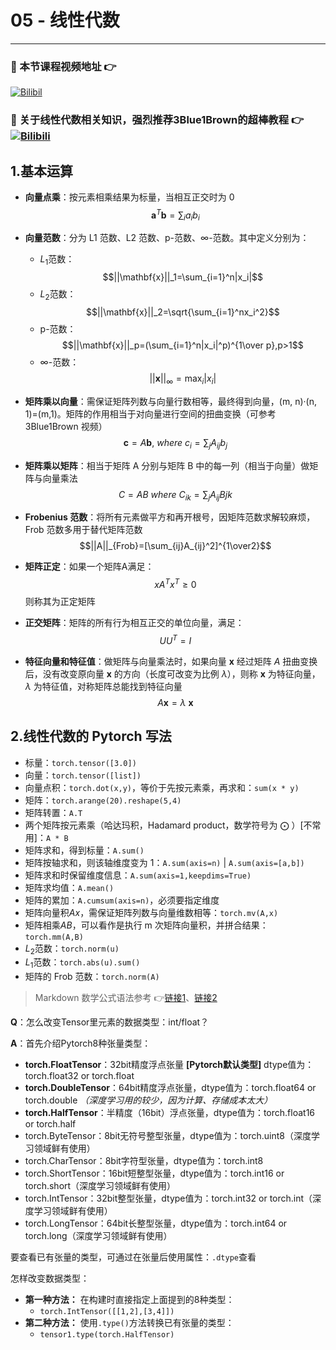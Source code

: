 # 05 - 线性代数

---

### 🎦 本节课程视频地址 👉
[![Bilibil](https://i0.hdslb.com/bfs/archive/e9ec11aff2b4a5a12bc08fd2be9bc12357c34f51.jpg@640w_400h_100Q_1c.webp)](https://www.bilibili.com/video/BV1eK4y1U7Qy)

### 🎦 关于线性代数相关知识，强烈推荐**3Blue1Brown**的超棒教程 👉[![Bilibili](https://i2.hdslb.com/bfs/archive/c81a8eb032f3eaa1afd604272a410ac6896f281e.jpg@380w_240h_100Q_1c.webp)](https://www.bilibili.com/video/BV1ys411472E)


## 1.基本运算

- **向量点乘**：按元素相乘结果为标量，当相互正交时为 0
  $$\mathbf{a}^T\mathbf{b}=\sum_{i} a_ib_i$$

- **向量范数**：分为 L1 范数、L2 范数、p-范数、$\infty$-范数。其中定义分别为：

  - $L_1$范数：
    $$||\mathbf{x}||_1=\sum_{i=1}^n|x_i|$$
  - $L_2$范数：
    $$||\mathbf{x}||_2=\sqrt{\sum_{i=1}^nx_i^2}$$
  - p-范数：
    $$||\mathbf{x}||_p=(\sum_{i=1}^n|x_i|^p)^{1\over p},p>1$$
  - $\infty$-范数：
    $$||\mathbf{x}||_{\infty}=\max_i|x_i|$$

- **矩阵乘以向量**：需保证矩阵列数与向量行数相等，最终得到向量，(m, n)·(n, 1)=(m,1)。矩阵的作用相当于对向量进行空间的扭曲变换（可参考 3Blue1Brown 视频）
  $$\mathbf{c}=A\mathbf{b},\ where\ c_i=\sum_jA_{ij}b_j$$

- **矩阵乘以矩阵**：相当于矩阵 A 分别与矩阵 B 中的每一列（相当于向量）做矩阵与向量乘法
  $$C=AB\ where\ C_{ik}=\sum_jA_{ij}B{jk}$$

- **Frobenius 范数**：将所有元素做平方和再开根号，因矩阵范数求解较麻烦，Frob 范数多用于替代矩阵范数
  $$||A||_{Frob}=[\sum_{ij}A_{ij}^2]^{1\over2}$$
  
- **矩阵正定**：如果一个矩阵A满足：
$$xA^Tx^T\ge0$$
则称其为正定矩阵
- **正交矩阵**：矩阵的所有行为相互正交的单位向量，满足：
$$UU^T=I$$
- **特征向量和特征值**：做矩阵与向量乘法时，如果向量 $\mathbf{x}$ 经过矩阵 $A$ 扭曲变换后，没有改变原向量 $\mathbf{x}$ 的方向（长度可改变为比例 $\lambda$），则称 $\mathbf{x}$ 为特征向量，$\lambda$ 为特征值，对称矩阵总能找到特征向量
  $$A\mathbf{x}=\lambda\ \mathbf{x}$$

## 2.线性代数的 Pytorch 写法

- 标量：`torch.tensor([3.0])`
- 向量：`torch.tensor([list])`
- 向量点积：`torch.dot(x,y)`，等价于先按元素乘，再求和：`sum(x * y)`
- 矩阵：`torch.arange(20).reshape(5,4)`
- 矩阵转置：`A.T`
- 两个矩阵按元素乘（哈达玛积，Hadamard product，数学符号为 $\bigodot$ ）[不常用]：`A * B`
- 矩阵求和，得到标量：`A.sum()`
- 矩阵按轴求和，则该轴维度变为 1：`A.sum(axis=n)` | `A.sum(axis=[a,b])`
- 矩阵求和时保留维度信息：`A.sum(axis=1,keepdims=True)`
- 矩阵求均值：`A.mean()`
- 矩阵的累加：`A.cumsum(axis=n)`，必须要指定维度
- 矩阵向量积$Ax$，需保证矩阵列数与向量维数相等：`torch.mv(A,x)`
- 矩阵相乘$AB$，可以看作是执行 m 次矩阵向量积，并拼合结果：`torch.mm(A,B)`
- $L_2$范数：`torch.norm(u)`
- $L_1$范数：`torch.abs(u).sum()`
- 矩阵的 Frob 范数：`torch.norm(A)`

> Markdown 数学公式语法参考 👉[链接1](https://blog.csdn.net/weixin_42782150/article/details/104878759)、[链接2](https://blog.csdn.net/dss_dssssd/article/details/82692894)

**Q**：怎么改变Tensor里元素的数据类型：int/float？

**A**：首先介绍Pytorch8种张量类型：
- **torch.FloatTensor**：32bit精度浮点张量 **[Pytorch默认类型]** dtype值为：torch.float32 or torch.float
- **torch.DoubleTensor**：64bit精度浮点张量，dtype值为：torch.float64 or torch.double *（深度学习用的较少，因为计算、存储成本太大）*
- **torch.HalfTensor**：半精度（16bit）浮点张量，dtype值为：torch.float16 or torch.half
- torch.ByteTensor：8bit无符号整型张量，dtype值为：torch.uint8（深度学习领域鲜有使用）
- torch.CharTensor：8bit字符型张量，dtype值为：torch.int8
- torch.ShortTensor：16bit短整型张量，dtype值为：torch.int16 or torch.short（深度学习领域鲜有使用）
- torch.IntTensor：32bit整型张量，dtype值为：torch.int32 or torch.int（深度学习领域鲜有使用）
- torch.LongTensor：64bit长整型张量，dtype值为：torch.int64 or torch.long（深度学习领域鲜有使用）

要查看已有张量的类型，可通过在张量后使用属性：`.dtype`查看

怎样改变数据类型：
- **第一种方法：** 在构建时直接指定上面提到的8种类型：
  - `torch.IntTensor([[1,2],[3,4]])`
- **第二种方法：** 使用`.type()`方法转换已有张量的类型：
  - `tensor1.type(torch.HalfTensor)`